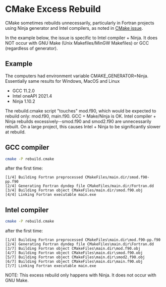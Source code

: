 # CMake Excess Rebuild

CMake sometimes rebuilds unnecessarily, particularly in Fortran projects using Ninja generator and Intel compilers, as noted in [CMake issue](https://gitlab.kitware.com/cmake/cmake/-/issues/22922).

In the example below, the issue is specific to Intel compiler + Ninja.
It does NOT occur with GNU Make (Unix Makefiles/MinGW Makefiles) or GCC (regardless of generator).

## Example

The computers had environment variable CMAKE_GENERATOR=Ninja.
Essentially same results for Windows, MacOS and Linux

* GCC 11.2.0
* Intel oneAPI 2021.4
* Ninja 1.10.2

The rebuild.cmake script "touches" mod.f90, which would be expected to rebuild only: mod.f90, main.f90. GCC + Make/Ninja is OK.
Intel compiler + Ninja rebuilds excessively--smod.f90 and smod2.f90 are unnecessarily rebuilt.
On a large project, this causes Intel + Ninja to be significantly slower at rebuild.

## GCC compiler

```sh
cmake -P rebuild.cmake
```

after the first time:

```
[1/4] Building Fortran preprocessed CMakeFiles/main.dir/smod.f90-pp.f90
[2/4] Generating Fortran dyndep file CMakeFiles/main.dir/Fortran.dd
[3/4] Building Fortran object CMakeFiles/main.dir/smod.f90.obj
[4/4] Linking Fortran executable main.exe
```

## Intel compiler

```sh
cmake -P rebuild.cmake
```

after the first time:

```
[1/4] Building Fortran preprocessed CMakeFiles\main.dir\mod.f90-pp.f90
[2/4] Generating Fortran dyndep file CMakeFiles\main.dir\Fortran.dd
[3/7] Building Fortran object CMakeFiles\main.dir\mod.f90.obj
[4/7] Building Fortran object CMakeFiles\main.dir\smod.f90.obj
[5/7] Building Fortran object CMakeFiles\main.dir\smod2.f90.obj
[6/7] Building Fortran object CMakeFiles\main.dir\main.f90.obj
[7/7] Linking Fortran executable main.exe
```

NOTE: This excess rebuild only happens with Ninja.
It does not occur with GNU Make.
